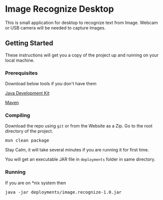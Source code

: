 # Image Recognize Desktop
This is small application for desktop to recognize text from Image. Webcam or USB camera will be needed to capture Images.

## Getting Started
These instructions will get you a copy of the project up and running on your local machine.

### Prerequisites
Download below tools if you don't have them


[Java Development Kit](http://www.oracle.com/technetwork/java/javase/downloads/jdk8-downloads-2133151.html)

[Maven](https://maven.apache.org/download.cgi)

### Compiling
Download the repo using <code>git</code> or from the Website as a Zip. Go to the root directory of the project.

<pre>
mvn clean package
</pre>
Stay Calm, it will take several minutes if you are running it for first time.

You will get an executable JAR file in <code>deployments</code> folder in same directory.

### Running
If you are on *nix system then
<pre>
java -jar deployments/image.recognize-1.0.jar
</pre>
